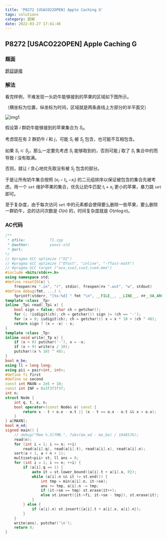 ```yaml
---
title: 'P8272 [USACO22OPEN] Apple Caching G'
tags: solutions
category: 题解
date: 2022-03-27 17:41:46
---
```


## P8272 [USACO22OPEN] Apple Caching G
<!-- more -->

### 题面

[题目链接](https://www.luogu.com.cn/problem/P8272)

### 解法

看完样例，不难发现一头奶牛能够接到的苹果的区域如下图所示。

（横坐标为位置，纵坐标为时间，区域就是两条直线上方部分的半平面交）

![img1](img1.png)

假设第 $i$ 群奶牛能够接到的苹果集合为 $S_i$。

考虑现在有 $2$ 群奶牛 $i$ 和 $j$，可能 $S_i$ 被 $S_j$ 包含，也可能不互相包含。

如果 $S_i \subset S_j$，那么一定要先考虑 $S_i$ 能够取到的，否则可能 $j$ 取了 $S_i$ 集合中的而导致 $i$ 没有取满。

否则，就让 $i$ 贪心地优先取没有被 $S_j$ 包含的部分。

于是让所有奶牛集合按照 $(x_i - t_i, -x_i)$ 的二元组排序以保证被包含的集合先被考虑。用一个 `set` 维护苹果的集合，优先让奶牛匹配 $t_i + x_i$ 更小的苹果，暴力跳 `set` 即可。

至于复杂度，由于每次访问 `set` 中的元素都会使得要么删除一些苹果，要么删除一群奶牛，总的访问次数是 $O(n)$ 的，时间复杂度就是 $O(n \log n)$。

### AC代码

```cpp
/**
 * @file:           T1.cpp
 * @author:         yaoxi-std
 * @url:            
*/
// #pragma GCC optimize ("O2")
// #pragma GCC optimize ("Ofast", "inline", "-ffast-math")
// #pragma GCC target ("avx,sse2,sse3,sse4,mmx")
#include <bits/stdc++.h>
using namespace std;
#define resetIO(x) \
    freopen(#x ".in", "r", stdin), freopen(#x ".out", "w", stdout)
#define debug(fmt, ...) \
    fprintf(stderr, "[%s:%d] " fmt "\n", __FILE__, __LINE__, ##__VA_ARGS__)
template <class _Tp>
inline _Tp& read(_Tp& x) {
    bool sign = false; char ch = getchar();
    for (; !isdigit(ch); ch = getchar()) sign |= (ch == '-');
    for (x = 0; isdigit(ch); ch = getchar()) x = x * 10 + (ch ^ 48);
    return sign ? (x = -x) : x;
}
template <class _Tp>
inline void write(_Tp x) {
    if (x < 0) putchar('-'), x = -x;
    if (x > 9) write(x / 10);
    putchar((x % 10) ^ 48);
}
bool m_be;
using ll = long long;
using pii = pair<int, int>;
#define fi first
#define se second
const int MAXN = 2e5 + 10;
const int INF = 0x3f3f3f3f;
int n;
struct Node {
    int q, t, x, n;
    bool operator<(const Node& o) const {
        return x - t < o.x - o.t || (x - t == o.x - o.t && x > o.x);
    }
} a[MAXN];
bool m_ed;
signed main() {
    // debug("Mem %.5lfMB.", fabs(&m_ed - &m_be) / 1048576);
    read(n);
    for (int i = 1; i <= n; ++i)
        read(a[i].q), read(a[i].t), read(a[i].x), read(a[i].n);
    sort(a + 1, a + n + 1);
    multiset<pii> st; ll ans = 0;
    for (int i = 1; i <= n; ++i) {
        if (a[i].q == 1) {
            auto it = st.lower_bound({a[i].t + a[i].x, 0});
            while (a[i].n && it != st.end()) {
                int tmp = min(a[i].n, it->se);
                ans += tmp, a[i].n -= tmp;
                if (it->se == tmp) st.erase(it++);
                else st.insert({it->fi, it->se - tmp}), st.erase(it);
            }
        } else {
            if (a[i].n) st.insert({a[i].t + a[i].x, a[i].n});
        }
    }
    write(ans), putchar('\n');
    return 0;
}
```